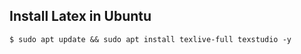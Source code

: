 Install Latex in Ubuntu
-----------------------

```
$ sudo apt update && sudo apt install texlive-full texstudio -y
```
